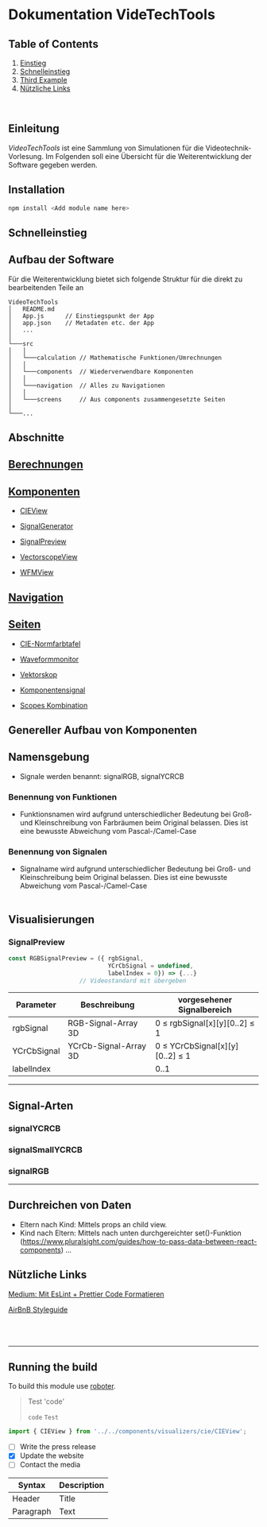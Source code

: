 # Dokumentation VideTechTools

## Table of Contents

1. [Einstieg](#einstieg)
2. [Schnelleinstieg](#schnelleinstieg)
3. [Third Example](#third-example)
4. [Nützliche Links](#nutzliche-links)

</br>

## Einleitung

_VideoTechTools_ ist eine Sammlung von Simulationen für die Videotechnik-Vorlesung. Im Folgenden soll eine Übersicht für die Weiterentwicklung der Software gegeben werden.

## Installation

```bash
npm install <Add module name here>
```

## Schnelleinstieg

## Aufbau der Software

Für die Weiterentwicklung bietet sich folgende Struktur für die direkt zu bearbeitenden Teile an

```
VideoTechTools
│   README.md
│   App.js      // Einstiegspunkt der App
│   app.json    // Metadaten etc. der App
│   ...
│
└───src
│   │
│   └───calculation // Mathematische Funktionen/Umrechnungen
│   │
│   └───components  // Wiederverwendbare Komponenten
│   │
│   └───navigation  // Alles zu Navigationen
│   │
│   └───screens     // Aus components zusammengesetzte Seiten
│
└───...
```

## Abschnitte

## [Berechnungen](README_subpages/Calculation.md)

## [Komponenten](README_subpages/Components.md)

- [CIEView](README_subpages/Components.md#cieview)

- [SignalGenerator](README_subpages/Components.md#signalgenerator)

- [SignalPreview](README_subpages/Components.md#signalpreview)

- [VectorscopeView](README_subpages/Components.md#vectorscopeview)

- [WFMView](README_subpages/Components.md#wfmview)

## [Navigation](README_subpages/Navigation.md)

## [Seiten](README_subpages/Screens.md)

- [CIE-Normfarbtafel](README_subpages/Screens.md#cie-normfarbtafel)

- [Waveformmonitor](README_subpages/Screens.md#waveformmonitor)

- [Vektorskop](README_subpages/Screens.md#waveformmonitor)

- [Komponentensignal](README_subpages/Screens.md#waveformmonitor)

- [Scopes Kombination](README_subpages/Screens.md#waveformmonitor)

## Genereller Aufbau von Komponenten

## Namensgebung

- Signale werden benannt: signalRGB, signalYCRCB

### Benennung von Funktionen

- Funktionsnamen wird aufgrund unterschiedlicher Bedeutung bei Groß- und Kleinschreibung von Farbräumen beim Original belassen. Dies ist eine bewusste Abweichung vom Pascal-/Camel-Case

### Benennung von Signalen

- Signalname wird aufgrund unterschiedlicher Bedeutung bei Groß- und Kleinschreibung beim Original belassen. Dies ist eine bewusste Abweichung vom Pascal-/Camel-Case
    </br></br>

## Visualisierungen

### SignalPreview

```JavaScript
const RGBSignalPreview = ({ rgbSignal,
                            YCrCbSignal = undefined,
                            labelIndex = 0}) => {...}
                    // Videostandard mit übergeben
```

| Parameter   | Beschreibung          | vorgesehener Signalbereich      |
| ----------- | --------------------- | ------------------------------- |
| rgbSignal   | RGB-Signal-Array 3D   | 0 ≤ rgbSignal[x][y][0..2] ≤ 1   |
| YCrCbSignal | YCrCb-Signal-Array 3D | 0 ≤ YCrCbSignal[x][y][0..2] ≤ 1 |
| labelIndex  |                       | 0..1                            |

---

## Signal-Arten

### signalYCRCB

### signalSmallYCRCB


### signalRGB




---
## Durchreichen von Daten

- Eltern nach Kind: Mittels props an child view.
- Kind nach Eltern: Mittels nach unten durchgereichter set()-Funktion
    (<https://www.pluralsight.com/guides/how-to-pass-data-between-react-components>)
    ...

## Nützliche Links

[Medium: Mit EsLint + Prettier Code Formatieren](https://edusutil.medium.com/eslint-with-prettier-settings-for-react-native-ce13d2aaf500)

[AirBnB Styleguide](https://airbnb.io/javascript/react/#ordering)
</br></br></br></br>

---

## Running the build

To build this module use [roboter](https://www.npmjs.com/package/roboter).

> Test
> 'code'
>
> `code` `Test`

```JavaScript
import { CIEView } from '../../components/visualizers/cie/CIEView';
```

- [ ] Write the press release
- [x] Update the website
- [ ] Contact the media

| Syntax    | Description |
| --------- | ----------- |
| Header    | Title       |
| Paragraph | Text        |

